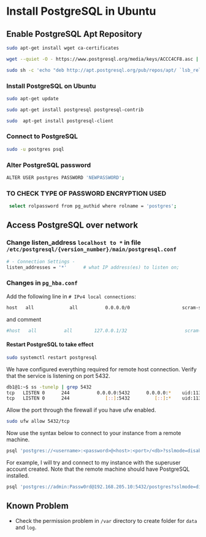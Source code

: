 # Install PostgreSQL in Ubuntu

## Enable PostgreSQL Apt Repository


```bash
sudo apt-get install wget ca-certificates

wget --quiet -O - https://www.postgresql.org/media/keys/ACCC4CF8.asc | sudo apt-key add -

sudo sh -c 'echo "deb http://apt.postgresql.org/pub/repos/apt/ `lsb_release -cs`-pgdg main" >> /etc/apt/sources.list.d/pgdg.list'
```


### Install PostgreSQL on Ubuntu

```bash
sudo apt-get update

sudo apt-get install postgresql postgresql-contrib

sudo  apt-get install postgresql-client

```


### Connect to PostgreSQL

```bash
sudo -u postgres psql
```

### Alter PostgreSQL password

```bash
ALTER USER postgres PASSWORD 'NEWPASSWORD';
```

### TO CHECK TYPE OF PASSWORD ENCRYPTION USED

```bash
 select rolpassword from pg_authid where rolname = 'postgres';
```

## Access PostgreSQL over network

### Change listen_address `localhost to *` in  file  `/etc/postgresql/{version_number}/main/postgresql.conf`

```bash
# - Connection Settings -
listen_addresses = '*'      # what IP address(es) to listen on;     
```

### Changes in `pg_hba.conf`

Add the following line in `# IPv4 local connections`:

```bash
host   all             all          0.0.0.0/0                   scram-sha-256
```

and comment

```bash
#host   all          all        127.0.0.1/32                     scram-sha-256
```

#### Restart PostgreSQL to take effect

```bash
sudo systemctl restart postgresql
```

We have configured everything required for remote host connection. Verify that the service is listening on port 5432.
```bash
db1@1:~$ ss -tunelp | grep 5432
tcp   LISTEN 0      244          0.0.0.0:5432      0.0.0.0:*    uid:113 ino:90438 sk:4 cgroup:/system.slice/system-postgresql.slice/postgresql@14-main.service <->
tcp   LISTEN 0      244             [::]:5432         [::]:*    uid:113 ino:90439 sk:6 cgroup:/system.slice/system-postgresql.slice/postgresql@14-main.service v6only:1 <->
```

Allow the port through the firewall if you have ufw enabled.

```bash
sudo ufw allow 5432/tcp
```

Now use the syntax below to connect to your instance from a remote machine.

```bash
psql 'postgres://<username>:<password>@<host>:<port>/<db>?sslmode=disable'
```

For example, I will try and connect to my instance with the superuser account created. Note that the remote machine should have PostgreSQL installed.

```bash
psql 'postgres://admin:Passw0rd@192.168.205.10:5432/postgres?sslmode=disable'
```

## Known Problem

* Check the permission problem in `/var` directory to create folder for `data` and `log`.
